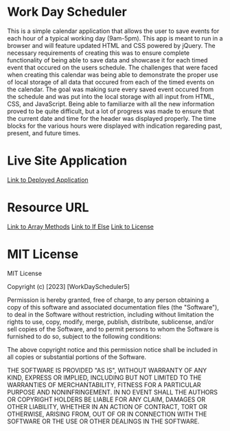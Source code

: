 # Work Day Scheduler

 This is a simple calendar application that allows the user to save events for each hour of a typical working day (9am-5pm). This app is meant to run in a browser and will feature updated HTML and CSS powered by jQuery. The necessary requirements of creating this was to ensure complete functionality of being able to save data and showcase it for each timed event that occured on the users schedule. The challenges that were faced when creating this calendar was being able to demonstrate the proper use of local storage of all data that occured from each of the timed events on the calendar. The goal was making sure every saved event occured from the schedule and was put into the local storage with all input from HTML, CSS, and JavaScript. Being able to familiarze with all the new information proved to be quite difficult, but a lot of progress was made to ensure that the current date and time for the header was displayed properly. The time blocks for the various hours were displayed with indication regareding past, present, and future times. 

 # Live Site Application
 [Link to Deployed Application]()

 # Resource URL
[Link to Array Methods](https://www.w3schools.com/js/js_array_methods.asp)
[Link to If Else](https://www.w3schools.com/js/js_if_else.asp)
[Link to License](https://choosealicense.com/licenses/mit/)

# MIT License
MIT License

Copyright (c) [2023] [WorkDayScheduler5]

Permission is hereby granted, free of charge, to any person obtaining a copy
of this software and associated documentation files (the "Software"), to deal
in the Software without restriction, including without limitation the rights
to use, copy, modify, merge, publish, distribute, sublicense, and/or sell
copies of the Software, and to permit persons to whom the Software is
furnished to do so, subject to the following conditions:

The above copyright notice and this permission notice shall be included in all
copies or substantial portions of the Software.

THE SOFTWARE IS PROVIDED "AS IS", WITHOUT WARRANTY OF ANY KIND, EXPRESS OR
IMPLIED, INCLUDING BUT NOT LIMITED TO THE WARRANTIES OF MERCHANTABILITY,
FITNESS FOR A PARTICULAR PURPOSE AND NONINFRINGEMENT. IN NO EVENT SHALL THE
AUTHORS OR COPYRIGHT HOLDERS BE LIABLE FOR ANY CLAIM, DAMAGES OR OTHER
LIABILITY, WHETHER IN AN ACTION OF CONTRACT, TORT OR OTHERWISE, ARISING FROM,
OUT OF OR IN CONNECTION WITH THE SOFTWARE OR THE USE OR OTHER DEALINGS IN THE
SOFTWARE.